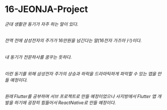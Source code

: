 # 16-JEONJA-Project
###### 군대 생활관 동기가 자주 하는 말이 있다.
###### 전역 전에 삼성전자의 주가가 16만원을 넘긴다는 말(16전자 가즈아ㅏ!)이다. 
###### 내 동기가 전문하사를 꿈꾸는 듯하다.
###### 이런 동기를 위해 삼성전자 주가의 상승과 하락을 드라마틱하게 파악할 수 있는 앱을 만들 예정이다.
###### 원래 Flutter를 공부하며 서브 프로젝트로 만들 예정이었으나 사지방에서 Flutter 앱 개발을 하기에 굉장히 힘들어서 ReactNative로 만들 예정이다. 
